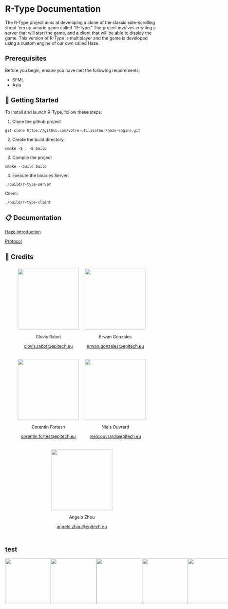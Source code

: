 # R-Type Documentation

The R-Type project aims at developing a clone of the classic side-scrolling shoot 'em up arcade game called "R-Type."
The project involves creating a server that will start the game, and a client that will be able to display the game.
This version of R-Type is multiplayer and the game is developed using a custom engine of our own called Haze.

## Prerequisites

Before you begin, ensure you have met the following requirements:

- SFML
- Asio

## 🚀 Getting Started

To install and launch R-Type, follow these steps:

1. Clone the github project

```
git clone https://github.com/votre-utilisateur/haze-engine.git
```

2. Create the build directory

```
cmake -S . -B build
```

3. Compile the project

```
cmake --build build
```

4. Execute the binaries
   Server:

```
./build/r-type-server
```

Client:

```
./build/r-type-client
```

## 📋 Documentation

[Haze introduction](https://rclovis.github.io/R-Type-Documentation/Haze/ComponentArray/)

[Protocol](https://rclovis.github.io/R-Type-Documentation/Protocol/Component%20Data/)

## 👤 Credits

<div align="center">
  <div style="display: flex; flex-wrap: wrap; justify-content: center; align-items: center;">
    <div style="text-align: center; margin: 10px;">
      <img src="https://avatars.githubusercontent.com/u/91875893?v=4" width="200" height="200">
      <p>Clovis Rabot</p>
      <p><a href="mailto:clovis.rabot@epitech.eu">clovis.rabot@epitech.eu</a></p>
    </div>
    <div style="text-align: cecenternter; margin: 10px;">
      <img src="https://media.licdn.com/dms/image/C4E03AQF6AIitN8q7cg/profile-displayphoto-shrink_400_400/0/1651531289334?e=1703721600&v=beta&t=nCsDz0wBgls-nLvLAzpAZqELOfTItPVJtoWJwRtmSGk" width="200" height="200">
      <p>Erwan Gonzales</p>
      <p><a href="mailto:erwan.gonzales@epitech.eu">erwan.gonzales@epitech.eu</a></p>
    </div>
    <div style="text-align: center; margin: 10px;">
      <img src="https://avatars.githubusercontent.com/u/91876233?v=4" width="200" height="200">
      <p>Corentin Fortesn</p>
      <p><a href="mailto:corentin.@epitech.eu">corentin.fortes@epitech.eu</a></p>
    </div>
    <div style="text-align: center; margin: 10px;">
      <img src="https://avatars.githubusercontent.com/u/91876336?v=4" width="200" height="200">
      <p>Niels Ouvrard </p>
      <p><a href="mailto:niels.ouvrard@epitech.eu">niels.ouvrard@epitech.eu</a></p>
    </div>
    <div style="text-align: center; margin: 10px;">
      <img src="https://avatars.githubusercontent.com/u/91876442?s=400&u=e17541db376ba488505351104ee598772dbe67a2&v=4" width="200" height="200">
      <p>Angelo Zhou</p>
      <p><a href="mailto:angelo.zhou@epitech.eu">angelo.zhou@epitech.eu</a></p>
    </div>
  </div>
</div>

<!-- <div style="display: flex; justify-content: center; align-items: center;">
  <div style="text-align: center; margin: 10px;">
    <img src="https://avatars.githubusercontent.com/u/91875893?v=4" width="200" height="200">
    <p>Clovis Rabot</p>
    <p><a href="mailto:clovis.rabot@epitech.eu">clovis.rabot@epitech.eu</a></p>
  </div>
  <div style="text-align: center; margin: 10px;">
    <img src="https://media.licdn.com/dms/image/C4E03AQF6AIitN8q7cg/profile-displayphoto-shrink_400_400/0/1651531289334?e=1703721600&v=beta&t=nCsDz0wBgls-nLvLAzpAZqELOfTItPVJtoWJwRtmSGk" width="200" height="200">
    <p>Erwan Gonzales</p>
    <p><a href="mailto:erwan.gonzales@epitech.eu">erwan.gonzales@epitech.eu</a></p>
  </div>
  <div style="text-align: center; margin: 10px;">
    <img src="https://avatars.githubusercontent.com/u/91876233?v=4" width="200" height="200">
    <p>Corentin Fortesn</p>
    <p><a href="mailto:corentin.@epitech.eu">corentin.fortes@epitech.eu</a></p>
  </div>
  <div style="text-align: center; margin: 10px;">
    <img src="https://avatars.githubusercontent.com/u/91876336?v=4" width="200" height="200">
    <p>Niels Ouvrard </p>
    <p><a href="mailto:niels.ouvrard@epitech.eu">niels.ouvrard@epitech.eu</a></p>
  </div>
  <div style="text-align: center; margin: 10px;">
    <img src="https://avatars.githubusercontent.com/u/91876442?s=400&u=e17541db376ba488505351104ee598772dbe67a2&v=4" width="200" height="200">
    <p>Angelo Zhou</p>
    <p><a href="mailto:angelo.zhou@epitech.eu">angelo.zhou@epitech.eu</a></p>
  </div>
</div> -->

## test

<div style="display: flex; justify-content: space-between;">
    <img src="https://media.licdn.com/dms/image/C4E03AQF6AIitN8q7cg/profile-displayphoto-shrink_400_400/0/1651531289334?e=1703721600&v=beta&t=nCsDz0wBgls-nLvLAzpAZqELOfTItPVJtoWJwRtmSGk" width="150" height="150">
    <img src="https://avatars.githubusercontent.com/u/91875893?v=4" width="150" height="150">
    <img src="https://avatars.githubusercontent.com/u/91876336?v=4" width="150" height="150">
    <img src="https://avatars.githubusercontent.com/u/91876233?v=4" width="150" height="150">
    <img src="https://avatars.githubusercontent.com/u/91876442?s=400&u=e17541db376ba488505351104ee598772dbe67a2&v=4" width="150" height="150">
</div>

